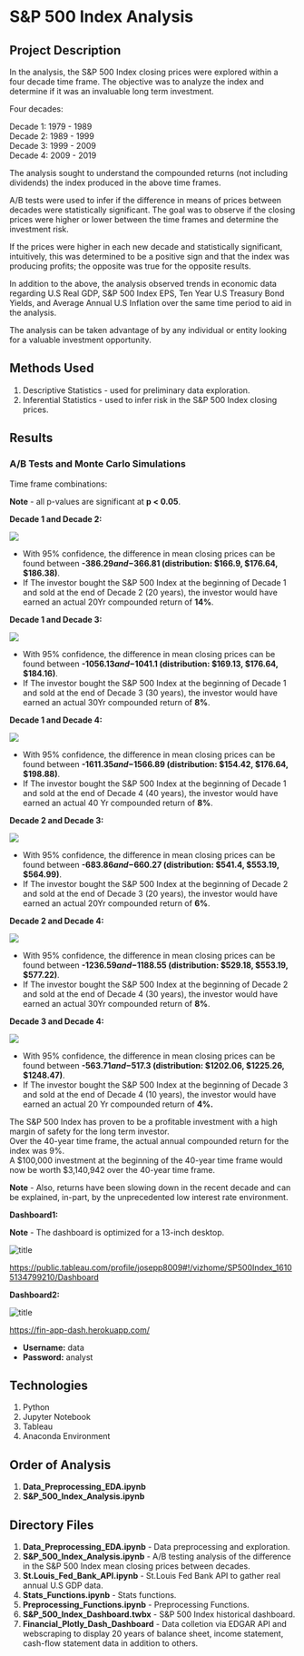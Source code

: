 # S&P 500 Index Analysis

## Project Description

In the analysis, the S&P 500 Index closing prices were explored within a four decade time frame. The objective was to analyze the index and determine if it was an invaluable long term investment.

Four decades:

Decade 1: 1979 - 1989<br>
Decade 2: 1989 - 1999<br>
Decade 3: 1999 - 2009<br>
Decade 4: 2009 - 2019<br>

The analysis sought to understand the compounded returns (not including dividends) the index produced in the above time frames. 

A/B tests were used to infer if the difference in means of prices between decades were statistically significant. The goal was to observe if the closing prices were higher or lower between the time frames and determine the investment risk.

If the prices were higher in each new decade and statistically significant, intuitively, this was determined to be a positive sign and that the index was producing profits; the opposite was true for the opposite results.

In addition to the above, the analysis observed trends in economic data regarding U.S Real GDP, S&P 500 Index EPS, Ten Year U.S Treasury Bond Yields, and Average Annual U.S Inflation over the same time period to aid in the analysis.

The analysis can be taken advantage of by any individual or entity looking for a valuable investment opportunity.

## Methods Used

1) Descriptive Statistics - used for preliminary data exploration.
2) Inferential Statistics - used to infer risk in the S&P 500 Index closing prices. 

## Results 

### A/B Tests and Monte Carlo Simulations

Time frame combinations:

**Note** - all p-values are significant at **p < 0.05**.

**Decade 1 and Decade 2:**

![](ReadMe_Images/download.png)

* With 95% confidence, the difference in mean closing prices can be found between **-$386.29 and -$366.81 (distribution: $166.9, $176.64, $186.38)**.
* If The investor bought the S&P 500 Index at the beginning of Decade 1 and sold at the end of Decade 2 (20 years), the investor would have earned an actual 20Yr compounded return of **14%**.

**Decade 1 and Decade 3:** 

![](ReadMe_Images/download-1.png)

* With 95% confidence, the difference in mean closing prices can be found between **-$1056.13 and -$1041.1 (distribution: $169.13, $176.64, $184.16)**.
* If The investor bought the S&P 500 Index at the beginning of Decade 1 and sold at the end of Decade 3 (30 years), the investor would have earned an actual 30Yr compounded return of **8%**.

**Decade 1 and Decade 4:**

![](ReadMe_Images/download-2.png)

* With 95% confidence, the difference in mean closing prices can be found between **-$1611.35 and -$1566.89 (distribution: $154.42, $176.64, $198.88)**.
* If The investor bought the S&P 500 Index at the beginning of Decade 1 and sold at the end of Decade 4 (40 years), the investor would have earned an actual 40 Yr compounded return of **8%**.

**Decade 2 and Decade 3:** 

![](ReadMe_Images/download-3.png)

* With 95% confidence, the difference in mean closing prices can be found between **-$683.86 and -$660.27 (distribution: $541.4, $553.19, $564.99)**.
* If The investor bought the S&P 500 Index at the beginning of Decade 2 and sold at the end of Decade 3 (20 years), the investor would have earned an actual 20Yr compounded return of **6%**.

**Decade 2 and Decade 4:**

![](ReadMe_Images/download-4.png)

* With 95% confidence, the difference in mean closing prices can be found between **-$1236.59 and -$1188.55 (distribution: $529.18, $553.19, $577.22)**.
* If The investor bought the S&P 500 Index at the beginning of Decade 2 and sold at the end of Decade 4 (30 years), the investor would have earned an actual 30Yr compounded return of **8%**.

**Decade 3 and Decade 4:**

![](ReadMe_Images/download-5.png)

* With 95% confidence, the difference in mean closing prices can be found between **-$563.71 and -$517.3 (distribution: $1202.06, $1225.26, $1248.47)**.
* If The investor bought the S&P 500 Index at the beginning of Decade 3 and sold at the end of Decade 4 (10 years), the investor would have earned an actual 20 Yr compounded return of **4%.**

The S&P 500 Index has proven to be a profitable investment with a high margin of safety for the long term investor. <br>
Over the 40-year time frame, the actual annual compounded return for the index was 9%.<br>
A $100,000 investment at the beginning of the 40-year time frame would now be worth $3,140,942 over the 40-year time frame.<br>

**Note** - Also, returns have been slowing down in the recent decade and can be explained, in-part, by the unprecedented low interest rate environment.

**Dashboard1:**

**Note** - The dashboard is optimized for a 13-inch desktop.

![title](ReadMe_Images/Dash.png)

https://public.tableau.com/profile/josepp8009#!/vizhome/SP500Index_16105134799210/Dashboard

**Dashboard2:**

![title](ReadMe_Images/Dash2.png)

https://fin-app-dash.herokuapp.com/

* **Username:** data
* **Password:** analyst

## Technologies 

1) Python 
2) Jupyter Notebook
3) Tableau
4) Anaconda Environment

## Order of Analysis

1) **Data_Preprocessing_EDA.ipynb**
2) **S&P_500_Index_Analysis.ipynb**

## Directory Files

1) **Data_Preprocessing_EDA.ipynb** - Data preprocessing and exploration.
2) **S&P_500_Index_Analysis.ipynb** - A/B testing analysis of the difference in the S&P 500 Index mean closing prices between decades.
3) **St.Louis_Fed_Bank_API.ipynb** - St.Louis Fed Bank API to gather real annual U.S GDP data.
4) **Stats_Functions.ipynb** - Stats functions.
5) **Preprocessing_Functions.ipynb** - Preprocessing Functions.
6) **S&P_500_Index_Dashboard.twbx** - S&P 500 Index historical dashboard.
7) **Financial_Plotly_Dash_Dashboard** - Data colletion via EDGAR API and webscraping to display 20 years of balance sheet, income statement, cash-flow statement data in addition to others.


